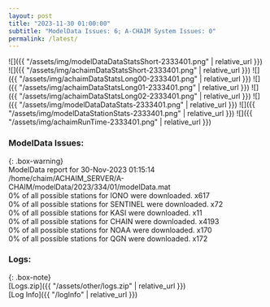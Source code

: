 ```yaml
---
layout: post
title: "2023-11-30 01:00:00"
subtitle: "ModelData Issues: 6; A-CHAIM System Issues: 0"
permalink: /latest/
---
```


![]({{ "/assets/img/modelDataDataStatsShort-2333401.png" | relative_url }})
![]({{ "/assets/img/achaimDataStatsShort-2333401.png" | relative_url }})
![]({{ "/assets/img/achaimDataStatsLong00-2333401.png" | relative_url }})
![]({{ "/assets/img/achaimDataStatsLong01-2333401.png" | relative_url }})
![]({{ "/assets/img/achaimDataStatsLong02-2333401.png" | relative_url }})
![]({{ "/assets/img/modelDataDataStats-2333401.png" | relative_url }})
![]({{ "/assets/img/modelDataStationStats-2333401.png" | relative_url }})
![]({{ "/assets/img/achaimRunTime-2333401.png" | relative_url }})


### ModelData Issues:  
  
{: .box-warning}  
 ModelData report for 30-Nov-2023 01:15:14   
 /home/chaim/ACHAIM_SERVER/A-CHAIM/modelData/2023/334/01/modelData.mat   
 0% of all possible stations for IONO were downloaded. x617   
 0% of all possible stations for SENTINEL were downloaded. x72   
 0% of all possible stations for KASI were downloaded. x11   
 0% of all possible stations for CHAIN were downloaded. x4193   
 0% of all possible stations for NOAA were downloaded. x170   
 0% of all possible stations for QGN were downloaded. x172   
  


### Logs:  
  
{: .box-note}  
[Logs.zip]({{ "/assets/other/logs.zip" | relative_url }})  
[Log Info]({{ "/logInfo" | relative_url }})  
